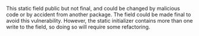 This static field public but not final, and could be changed by malicious code or by accident from another package. The field could be made final to avoid this vulnerability. However, the static initializer contains more than one write to the field, so doing so will require some refactoring.